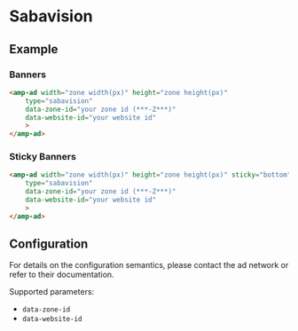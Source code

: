<!---
Copyright 2015 The AMP HTML Authors. All Rights Reserved.

Licensed under the Apache License, Version 2.0 (the "License");
you may not use this file except in compliance with the License.
You may obtain a copy of the License at

      http://www.apache.org/licenses/LICENSE-2.0

Unless required by applicable law or agreed to in writing, software
distributed under the License is distributed on an "AS-IS" BASIS,
WITHOUT WARRANTIES OR CONDITIONS OF ANY KIND, either express or implied.
See the License for the specific language governing permissions and
limitations under the License.
-->

# Sabavision

## Example

### Banners

```html
<amp-ad width="zone width(px)" height="zone height(px)"
    type="sabavision"
    data-zone-id="your zone id (***-Z***)"
    data-website-id="your website id"
    >
</amp-ad>
```

### Sticky Banners

```html
<amp-ad width="zone width(px)" height="zone height(px)" sticky="bottom"
    type="sabavision"
    data-zone-id="your zone id (***-Z***)"
    data-website-id="your website id"
    >
</amp-ad>
```

## Configuration

For details on the configuration semantics, please contact the ad network or refer to their documentation.

Supported parameters:

-   `data-zone-id`
-   `data-website-id`
